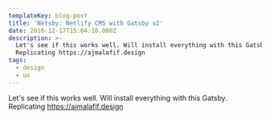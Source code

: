 ```yaml
---
templateKey: blog-post
title: 'Netsby: Netlify CMS with Gatsby v2'
date: 2016-12-17T15:04:10.000Z
description: >-
  Let's see if this works well. Will install everything with this Gatsby.
  Replicating https://ajmalafif.design
tags:
  - design
  - ux
---
```

Let's see if this works well. Will install everything with this Gatsby. Replicating https://ajmalafif.design
